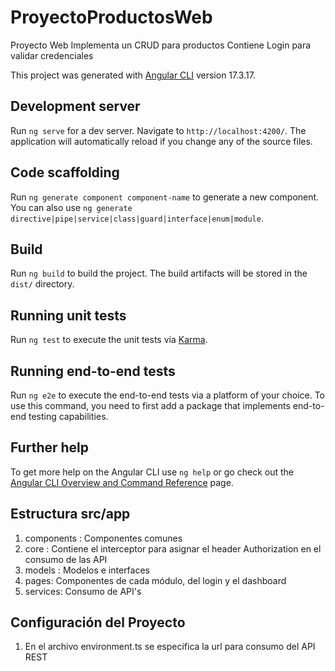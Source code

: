 # ProyectoProductosWeb

Proyecto Web
Implementa un CRUD para productos
Contiene Login para validar credenciales

This project was generated with [Angular CLI](https://github.com/angular/angular-cli) version 17.3.17.

## Development server

Run `ng serve` for a dev server. Navigate to `http://localhost:4200/`. The application will automatically reload if you change any of the source files.

## Code scaffolding

Run `ng generate component component-name` to generate a new component. You can also use `ng generate directive|pipe|service|class|guard|interface|enum|module`.

## Build

Run `ng build` to build the project. The build artifacts will be stored in the `dist/` directory.

## Running unit tests

Run `ng test` to execute the unit tests via [Karma](https://karma-runner.github.io).

## Running end-to-end tests

Run `ng e2e` to execute the end-to-end tests via a platform of your choice. To use this command, you need to first add a package that implements end-to-end testing capabilities.

## Further help

To get more help on the Angular CLI use `ng help` or go check out the [Angular CLI Overview and Command Reference](https://angular.io/cli) page.

## Estructura src/app
1. components : Componentes comunes
2. core : Contiene el interceptor para asignar el header Authorization en el consumo de las API
3. models : Modelos e interfaces
4. pages: Componentes de cada módulo, del login y el dashboard
5. services: Consumo de API's

## Configuración del Proyecto
1. En el archivo environment.ts se especifica la url para consumo del API REST